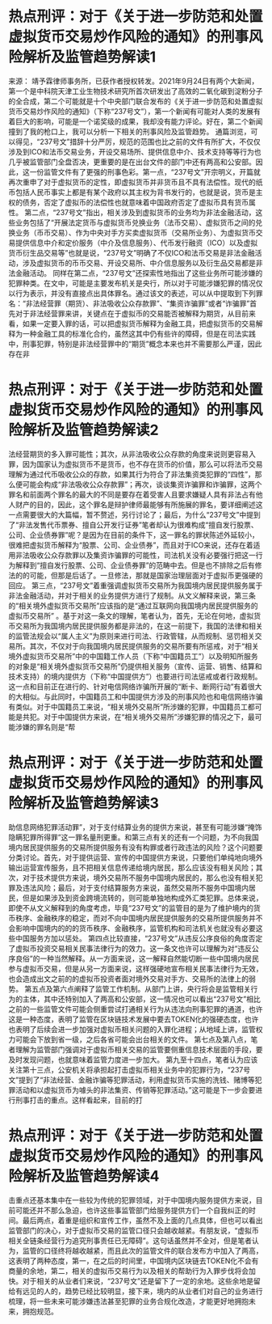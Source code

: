 # 热点刑评：对于《关于进一步防范和处置虚拟货币交易炒作风险的通知》的刑事风险解析及监管趋势解读1

来源： 靖予霖律师事务所，已获作者授权转发。2021年9月24日有两个大新闻，第一个是中科院天津工业生物技术研究所首次研发出了高效的二氧化碳到淀粉分子的全合成，第二个可能就是十个中央部门联合发布的《关于进一步防范和处置虚拟货币交易炒作风险的通知》（下称“237号文”），第一个新闻有可能对人类的发展有着巨大的影响，可能是一个诺奖级的成果，我却没有能力评论。好在，第二个新闻撞到了我的枪口上，我可以分析一下相关的刑事风险及监管趋势。 通篇浏览，可以得见，“237号文”措辞十分严厉，规范的范围也比之前的文件有所扩大，不仅仅涉及到ICO和法币交易业务，开设交易场所、提供信息中介、技术支持等等行为也几乎被监管部门全盘否决，更重要的是在出台文件的部门中还有两高和公安部。因此，这一份监管文件有了更强的刑事色彩。第一点，“237号文”开宗明义，开篇就再次重申了对于虚拟货币的定性，即虚拟货币并非货币且不具有法偿性。现代的纸币包括人民币事实上都是有某个政府以其主权为背书发行的，也就是说，货币是主权的债务，否定了虚拟币的法偿性也就意味着中国政府否定了虚拟币具有货币属性。 第二点，“237号文”指出，相关涉及到虚拟货币的业务均为非法金融活动，这些业务包括了“开展法定货币与虚拟货币兑换业务（法币交易）、虚拟货币之间的兑换业务（币币交易）、作为中央对手方买卖虚拟货币（交易所业务）、为虚拟货币交易提供信息中介和定价服务（中介及信息服务）、代币发行融资（ICO）以及虚拟货币衍生品交易等”也就是说，“237号文”明确了不仅ICO和法币交易是非法金融活动，涉及虚拟货币的币币交易、开设交易所、中介信息服务以及衍生品交易都是非法金融活动。 同样在第二点，“237号文”还探索性地指出了这些业务所可能涉嫌的犯罪种类。在文中，可能是主要发布机关是央行，所以对于可能涉嫌犯罪的情况仅以行为表示，并没有直接点出具体罪名。通过该文的表述，可以从中提取到下列罪名：“非法经营罪（期货）、非法吸收公众存款罪”、“集资诈骗罪”或者“诈骗罪”首先对于非法经营罪来讲，关键点在于虚拟币的交易能否被解释为期货，从目前来看，如果一定要入罪的话，可以把虚拟货币解释为金融工具，把虚拟货币的交易解释为一种金融工具的标准化合约，虽然这其中仍有些许的障碍，但是在司法实践中，刑事犯罪，特别是非法经营罪中的“期货”概念本来也并不需要那么严谨，因此存在非

# 热点刑评：对于《关于进一步防范和处置虚拟货币交易炒作风险的通知》的刑事风险解析及监管趋势解读2

法经营期货的多入罪可能性；其次，从非法吸收公众存款的角度来说则更容易入罪，因为国家认为虚拟货币不是货币，也不存在货币的价值，那么可以将法币交易理解为通过代币吸收公众的存款，如果其行为符合了非法集资类犯罪的“四性”，那么便可能会构成“非法吸收公众存款罪”；再次，谈谈集资诈骗罪和诈骗罪，这两个罪名和前面两个罪名的最大的不同是要存在着受害人且要求嫌疑人具有非法占有他人财产的目的，因此，这个罪名是辩护律师最能够有所施展的罪名，要详细阐述这一点需要很大的大篇幅，暂不赘述，另行讨论了；最后，为什么“237号文”中提到了“非法发售代币票券、擅自公开发行证券”笔者却认为很难构成“擅自发行股票、公司、企业债券罪”呢？是因为在目前的条件下，这一罪名的罪状陈述外延较小，很难把虚拟货币解释为“股票、公司、企业债券”，而且对于ICO来说，还存在着适用非法吸收公众存款罪以及集资诈骗罪的可能性，司法机关没有必要强行把这一行为解释到“擅自发行股票、公司、企业债券罪”的范畴中去。但是也不排除之后有修法的的可能，但那是后话了。一旦修法，那就是国家治理层面对于虚拟币更强硬的回应。 第三点，“237号文”着重强调虚拟货币交易所为我国境内居民提供服务属于非法金融活动，并对于相关的业务提供方进行了规制。从文义解释来说，第三条的“相关境外虚拟货币交易所”应该指的是“通过互联网向我国境内居民提供服务的虚拟币交易所” 。基于对这一条文的理解，笔者认为，首先，无论在何地，虚拟货币交易所为我国境内居民提供服务都是非法的，在这一前提下，我国的法律和相关的监管法规会以“属人主义”为原则来进行司法、行政管辖，从而规制、惩罚相关交易所。其次，不仅对于向我国境内居民提供服务的交易所要有所惩戒，对于“相关境外虚拟货币交易所”中的中国籍工作人员（下称“中国籍员工”）以及明知所服务的对象是“相关境外虚拟货币交易所”仍提供相关服务（宣传、运营、销售、结算和技术支持）的境内提供方（下称“中国提供方”）也要进行司法惩戒或者行政规制。这一点和目前正在进行的、针对电信网络诈骗所开展的“断卡、断网行动”有着很大的大相似。与此同时，中国籍员工和中国提供方涉及的刑事风险也和电信网络诈骗有类似。对于中国籍员工来说，“相关境外交易所”所涉嫌的犯罪，中国籍员工都可能是共犯。对于中国提供方来说，在“相关境外交易所”涉嫌犯罪的情况之下，最可能涉嫌的罪名则是“帮

# 热点刑评：对于《关于进一步防范和处置虚拟货币交易炒作风险的通知》的刑事风险解析及监管趋势解读3

助信息网络犯罪活动罪”，对于支付结算业务的提供方来说，甚至有可能涉嫌“掩饰隐瞒犯罪所得罪”这一罪名量刑更重。和第三点有关的还有一个问题，为不向我国境内居民提供服务的交易所提供服务有没有构罪或者行政违法的风险？这个问题要分类讨论。首先，对于提供运营、宣传的中国提供方来说，只要他们单纯地向境外输出运营宣传服务，且不把相关信息传递给境内居民，那么应该没有相关风险；其次，对于技术提供方来说，境外交易所不服务中国境内居民的，那么也没有相关犯罪及违法风险；最后，对于支付结算服务方来说，虽然交易所不服务中国境内居民，但是如果涉及到资金跨境流转的，则可能单独地构成外汇类犯罪。总体来说，即使不从文义解释到的角度考虑，毕竟“237号文”的监管目的是为了维护境内的货币秩序、金融秩序的稳定，而对不向中国境内居民提供服务的交易所提供服务并不会影响中国境内的的的货币秩序、金融秩序，监管机构和司法机关也就没有必要这些中国服务方加以惩处。 第四点比较直接，“237号文”从违反公序良俗的角度否定了虚拟币投资交易相关民事法律行为的效力。这一条文也许可以理解为对“违反公序良俗”的一种当然解释。从一方面来说，这一解释自然能切断一些中国境内居民参与虚拟币交易，但是从另一方面来说，这样强硬地宣布相关民事法律行为无效，也会造成出文之前的的虚拟币投资者面对境外交易对手方、交易所的法律上的弱势。 第五点及第六点阐释了监管工作机制。从部门上讲，央行将会是监管相关行为的主体，其中还特别加入了两高和公安部，这一情况也可以看出“237号文”相比之前的一些监管文件可能会侧重尝试打通相关行为从违法向刑事犯罪的通道，也许这是一种态度，表明了监管在区块链技术发展中要去TOKEN化的强硬态度，也许也表明了后续会进一步加强对虚拟币相关问题的入罪化进程；从地域上讲，监管权力可能会下放到省一级，之后各省可能会出台相关的文件。 第七点及第八点，笔者理解为监管部门强调对于虚拟币相关交易的监管要侧重信息技术层面的手段，要及时发现问题，也就意味着监管力度进一步加大。 第九至十四点，笔者认为应该关注第十三点，公安机关将承担起打击虚拟币相关业务中的犯罪行为，“237号文”提到了“非法经营、金融诈骗等犯罪活动，利用虚拟货币实施的洗钱、赌博等犯罪活动和以虚拟货币为噱头的非法集资、传销等犯罪活动。”这可能是下一步会要进行刑事打击的重点。这样看起来，目前的打

# 热点刑评：对于《关于进一步防范和处置虚拟货币交易炒作风险的通知》的刑事风险解析及监管趋势解读4

击重点还基本集中在一些较为传统的犯罪领域，对于中国境内服务提供方来说，目前可能还并不那么急迫，也许这些事监管部门给服务提供方们一个自我纠正的时间。最后两点，着重是组织和宣传工作，虽然不及上面的几点具体，但也可以看出监管部门的决心，对于虚拟币交易的监管口径只会越收越紧。有朋友说，“虚拟币相关全链条经营行为追究刑事责任已无障碍”。这句话虽然并不全对，但是笔者认为，监管的口径终将越收越紧，而且此次的监管文件的联合发布方中加入了两高，这表明了两种态度，第一，在之后的时间里，中国境内区块链去TOKEN化不会有商量的余地，第二，相关的虚拟币交易行为以及相关的帮助行为入罪步伐将会加快。对于相关的从业者们来说，“237号文”还是留下了一定的余地。这些余地是留给有远见的人的，趋势已经比较明显，接下来，境内的从业者们对自己的业务进行梳理，将一些未来可能涉嫌违法甚至犯罪的业务合规化改造，才能更好地拥抱未来，拥抱规范。 

